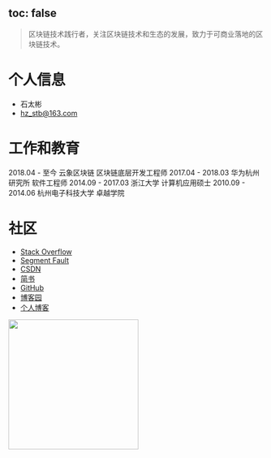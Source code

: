 toc: false
-------------

> 区块链技术践行者，关注区块链技术和生态的发展，致力于可商业落地的区块链技术。

# 个人信息

- 石太彬
- hz_stb@163.com 

# 工作和教育

2018.04 - 至今     云象区块链 区块链底层开发工程师 
2017.04 - 2018.03 华为杭州研究所 软件工程师
2014.09 - 2017.03 浙江大学 计算机应用硕士
2010.09 - 2014.06 杭州电子科技大学 卓越学院



# 社区

- [Stack Overflow](https://stackoverflow.com/users/4296218/james-shi)
- [Segment Fault](https://segmentfault.com/u/lessisbetter)
- [CSDN](https://me.csdn.net/m0_43499523)
- [简书](https://www.jianshu.com/u/947f3ccdd481)
- [GitHub](github.com/shitaibin)
- [博客园](https://www.cnblogs.com/lifeathappiness)
- [个人博客](http://lessisbetter.site/)

        

<!-- ![公众号](http://cdn.lessisbetter.site/image/jpg/qrcode_together_golang.jpg) -->
<img src="http://cdn.lessisbetter.site/image/jpg/qrcode_together_golang.jpg" width="256" hegiht="30" align=center />